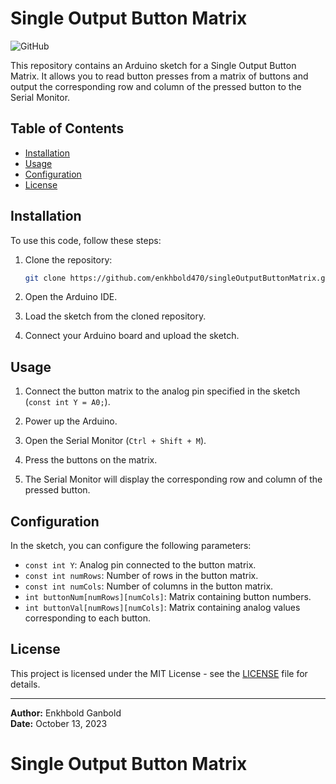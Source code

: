 # Single Output Button Matrix

![GitHub](https://img.shields.io/github/license/enkhbold470/singleOutputButtonMatrix)

This repository contains an Arduino sketch for a Single Output Button Matrix. It allows you to read button presses from a matrix of buttons and output the corresponding row and column of the pressed button to the Serial Monitor.

## Table of Contents

- [Installation](#installation)
- [Usage](#usage)
- [Configuration](#configuration)
- [License](#license)

## Installation

To use this code, follow these steps:

1. Clone the repository:

    ```bash
    git clone https://github.com/enkhbold470/singleOutputButtonMatrix.git
    ```

2. Open the Arduino IDE.

3. Load the sketch from the cloned repository.

4. Connect your Arduino board and upload the sketch.

## Usage

1. Connect the button matrix to the analog pin specified in the sketch (`const int Y = A0;`).

2. Power up the Arduino.

3. Open the Serial Monitor (`Ctrl + Shift + M`).

4. Press the buttons on the matrix.

5. The Serial Monitor will display the corresponding row and column of the pressed button.

## Configuration

In the sketch, you can configure the following parameters:

- `const int Y`: Analog pin connected to the button matrix.
- `const int numRows`: Number of rows in the button matrix.
- `const int numCols`: Number of columns in the button matrix.
- `int buttonNum[numRows][numCols]`: Matrix containing button numbers.
- `int buttonVal[numRows][numCols]`: Matrix containing analog values corresponding to each button.

## License

This project is licensed under the MIT License - see the [LICENSE](LICENSE) file for details.

---

**Author:** Enkhbold Ganbold  
**Date:** October 13, 2023

# Single Output Button Matrix

